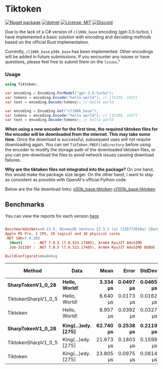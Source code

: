 # Tiktoken

[![Nuget package](https://img.shields.io/nuget/vpre/Tiktoken)](https://www.nuget.org/packages/Tiktoken/)
[![dotnet](https://github.com/tryAGI/Tiktoken/actions/workflows/dotnet.yml/badge.svg?branch=main)](https://github.com/tryAGI/Tiktoken/actions/workflows/dotnet.yml)
[![License: MIT](https://img.shields.io/github/license/tryAGI/Tiktoken)](https://github.com/tryAGI/Tiktoken/blob/main/LICENSE.txt)
[![Discord](https://img.shields.io/discord/1115206893015662663?label=Discord&logo=discord&logoColor=white&color=d82679)](https://discord.gg/Ca2xhfBf3v)

Due to the lack of a C# version of `cl100k_base` encoding (gpt-3.5-turbo), I have implemented a basic solution with encoding and decoding methods based on the official Rust implementation.

Currently, `cl100k_base` `p50k_base` has been implemented. Other encodings will be added in future submissions. If you encounter any issues or have questions, please feel free to submit them on the `lssues`."

### Usage
```csharp
using Tiktoken;

var encoding = Encoding.ForModel("gpt-3.5-turbo");
var tokens = encoding.Encode("hello world"); // [15339, 1917]
var text = encoding.Decode(tokens); // hello world

var encoding = Encoding.Get("cl100k_base");
var tokens = encoding.Encode("hello world"); // [15339, 1917]
var text = encoding.Decode(tokens); // hello world
```

**When using a new encoder for the first time, the required tiktoken files for the encoder will be downloaded from the internet. This may take some time.** Once the download is successful, subsequent uses will not require downloading again. You can set `TikToken.PBEFileDirectory` before using the encoder to modify the storage path of the downloaded tiktoken files, or you can pre-download the files to avoid network issues causing download failures.

**Why are the tiktoken files not integrated into the package?** On one hand, this would make the package size larger. On the other hand, I want to stay as consistent as possible with OpenAI's official Python code.

Below are the file download links:
[p50k_base.tiktoken](https://openaipublic.blob.core.windows.net/encodings/p50k_base.tiktoken)
[cl100k_base.tiktoken](https://openaipublic.blob.core.windows.net/encodings/cl100k_base.tiktoken)

## Benchmarks
You can view the reports for each version [here](benchmarks)

<!--BENCHMARKS_START-->
``` ini

BenchmarkDotNet=v0.13.5, OS=macOS Ventura 13.3.1 (a) (22E772610a) [Darwin 22.4.0]
Apple M1 Pro, 1 CPU, 10 logical and 10 physical cores
.NET SDK=7.0.203
  [Host]     : .NET 7.0.5 (7.0.523.17405), Arm64 RyuJIT AdvSIMD
  Job-IGIIQY : .NET 7.0.5 (7.0.523.17405), Arm64 RyuJIT AdvSIMD DEBUG

BuildConfiguration=Debug  

```
|              Method |                Data |      Mean |     Error |    StdDev | Ratio | RatioSD |   Gen0 |   Gen1 | Allocated | Alloc Ratio |
|-------------------- |-------------------- |----------:|----------:|----------:|------:|--------:|-------:|-------:|----------:|------------:|
|   **SharpTokenV1_0_28** |       **Hello, World!** |  **3.334 μs** | **0.0497 μs** | **0.0465 μs** |  **1.00** |    **0.00** | **0.6752** | **0.0038** |   **4.14 KB** |        **1.00** |
| TiktokenSharpV1_0_5 |       Hello, World! |  6.640 μs | 0.0173 μs | 0.0162 μs |  1.99 |    0.03 | 2.1820 | 0.0458 |  13.41 KB |        3.24 |
|            Tiktoken |       Hello, World! |  8.957 μs | 0.0392 μs | 0.0327 μs |  2.68 |    0.04 | 2.1820 | 0.0458 |  13.41 KB |        3.24 |
|                     |                     |           |           |           |       |         |        |        |           |             |
|   **SharpTokenV1_0_28** | **King(...)edy. [275]** | **62.740 μs** | **0.2538 μs** | **0.2119 μs** |  **1.00** |    **0.00** | **8.5449** | **0.4883** |  **52.89 KB** |        **1.00** |
| TiktokenSharpV1_0_5 | King(...)edy. [275] | 21.973 μs | 0.1803 μs | 0.1599 μs |  0.35 |    0.00 | 5.0964 | 0.3052 |  31.34 KB |        0.59 |
|            Tiktoken | King(...)edy. [275] | 23.805 μs | 0.0975 μs | 0.0814 μs |  0.38 |    0.00 | 5.7678 | 0.3357 |  35.38 KB |        0.67 |

<!--BENCHMARKS_END-->
